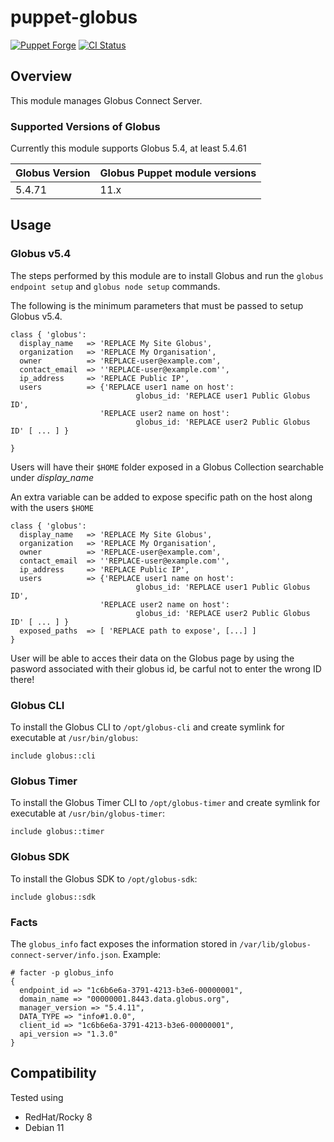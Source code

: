 # puppet-globus

[![Puppet Forge](http://img.shields.io/puppetforge/v/poquirion/globus.svg)](https://forge.puppetlabs.com/poquirion/globus)
[![CI Status](https://github.com/poquirion/puppet-module-globus/workflows/CI/badge.svg?branch=master)](https://github.com/poquirion/puppet-module-globus/actions?query=workflow%3ACI)

## Overview

This module manages Globus Connect Server.

### Supported Versions of Globus

Currently this module supports Globus 5.4, at least 5.4.61

| Globus Version | Globus Puppet module versions |
| -------------- | ----------------------------- |
| 5.4.71         | 11.x                          |

## Usage

### Globus v5.4

The steps performed by this module are to install Globus and run the `globus endpoint setup` and `globus node setup` commands.

The following is the minimum parameters that must be passed to setup Globus v5.4.

```puppet
class { 'globus':
  display_name   => 'REPLACE My Site Globus',
  organization   => 'REPLACE My Organisation',
  owner          => 'REPLACE-user@example.com',
  contact_email  => ''REPLACE-user@example.com'',
  ip_address     => 'REPLACE Public IP',
  users          => {'REPLACE user1 name on host': 
                            globus_id: 'REPLACE user1 Public Globus ID',
                    'REPLACE user2 name on host': 
                            globus_id: 'REPLACE user2 Public Globus ID' [ ... ] }

}
```

Users will have their `$HOME` folder exposed in a Globus Collection searchable under _display_name_

An extra variable can be added to expose specific path on the host along with the users `$HOME`

```puppet 
class { 'globus':
  display_name   => 'REPLACE My Site Globus',
  organization   => 'REPLACE My Organisation',
  owner          => 'REPLACE-user@example.com',
  contact_email  => ''REPLACE-user@example.com'',
  ip_address     => 'REPLACE Public IP',
  users          => {'REPLACE user1 name on host':
                            globus_id: 'REPLACE user1 Public Globus ID',
                    'REPLACE user2 name on host':
                            globus_id: 'REPLACE user2 Public Globus ID' [ ... ] }
  exposed_paths  => [ 'REPLACE path to expose', [...] ]
}

```

   User will be able to acces their data on the Globus page by using the pasword associated with their 
globus id, be carful not to enter the wrong ID there!  


### Globus CLI

To install the Globus CLI to `/opt/globus-cli` and create symlink for executable at `/usr/bin/globus`:

```puppet
include globus::cli
```

### Globus Timer

To install the Globus Timer CLI to `/opt/globus-timer` and create symlink for executable at `/usr/bin/globus-timer`:

```puppet
include globus::timer
```

### Globus SDK

To install the Globus SDK to `/opt/globus-sdk`:

```puppet
include globus::sdk
```

### Facts

The `globus_info` fact exposes the information stored in `/var/lib/globus-connect-server/info.json`.  Example:

```
# facter -p globus_info
{
  endpoint_id => "1c6b6e6a-3791-4213-b3e6-00000001",
  domain_name => "00000001.8443.data.globus.org",
  manager_version => "5.4.11",
  DATA_TYPE => "info#1.0.0",
  client_id => "1c6b6e6a-3791-4213-b3e6-00000001",
  api_version => "1.3.0"
}

```

## Compatibility

Tested using

* RedHat/Rocky 8
* Debian 11

